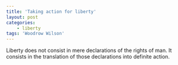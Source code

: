 ```yaml
---
title: 'Taking action for liberty'
layout: post
categories:
    - liberty
tags: 'Woodrow Wilson'
---
```


Liberty does not consist in mere declarations of the rights of man. It consists in the translation of those declarations into definite action.
